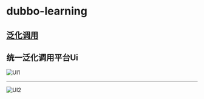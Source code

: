 # dubbo-learning

## [泛化调用](https://github.com/sdcuike/all_learning_201806/tree/master/dubbo-learning/src/test/java/com/sdcuike/dubbo/learning/service)

## 统一泛化调用平台Ui

![UI1](https://github.com/sdcuike/all_learning_201806/blob/master/dubbo-learning/src/test/resources/WechatIMG1.png?raw=true)

------

![UI2](https://github.com/sdcuike/all_learning_201806/blob/master/dubbo-learning/src/test/resources/WechatIMG3.png?raw=true)